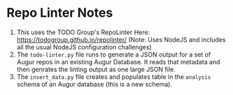 # Repo Linter Notes
1. This uses the TODO Group's RepoLinter Here: https://todogroup.github.io/repolinter/  (Note: Uses NodeJS and includes all the usual NodeJS configuration challenges)
2. The `todo-linter.py` file runs to generate a JSON output for a set of Augur repos in an existing Augur Database. It reads that metadata and then genrates the linting output as one large JSON file. 
3. The `insert_data.py` file creates and populates table in the `analysis` schema of an Augur database (this is a new schema). 

